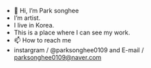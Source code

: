 - 👋 Hi, I’m Park songhee
- I’m artist.
- I live in Korea.
- This is a place where I can see my work.
- 📫 How to reach me
- instargram / @parksonghee0109 and E-mail / parksonghee0109@naver.com

<!---
songhee-Park/songhee-Park is a ✨ special ✨ repository because its `README.md` (this file) appears on your GitHub profile.
You can click the Preview link to take a look at your changes.
--->
